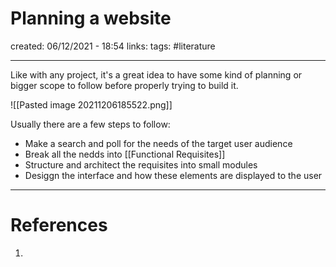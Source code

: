 # Planning a website
created: 06/12/2021 - 18:54
links:
tags: #literature

---

Like with any project, it's a great idea to have some kind of planning or bigger scope to follow before properly trying to build it.

![[Pasted image 20211206185522.png]]

Usually there are a few steps to follow:
- Make a search and poll for the needs of the target user audience
- Break all the nedds into [[Functional Requisites]]
- Structure and architect the requisites into small modules
- Desiggn the interface and how these elements are displayed to the user




---

# References
1. 